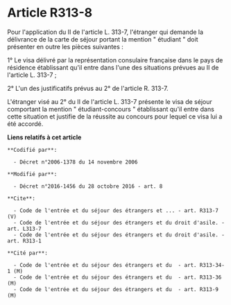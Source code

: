 # Article R313-8

Pour l'application du II de l'article L. 313-7, l'étranger qui demande la délivrance de la carte de séjour portant la mention
" étudiant " doit présenter en outre les pièces suivantes : 

1° Le visa délivré par la représentation consulaire française dans le pays de résidence établissant qu'il entre dans l'une
des situations prévues au II de l'article L. 313-7 ; 

2° L'un des justificatifs prévus au 2° de l'article R. 313-7. 

L'étranger visé au 2° du II de l'article L. 313-7 présente le visa de séjour comportant la mention " étudiant-concours "
établissant qu'il entre dans cette situation et justifie de la réussite au concours pour lequel ce visa lui a été accordé.

**Liens relatifs à cet article**

	**Codifié par**:

	  - Décret n°2006-1378 du 14 novembre 2006

	**Modifié par**:

	  - Décret n°2016-1456 du 28 octobre 2016 - art. 8

	**Cite**:

	  - Code de l'entrée et du séjour des étrangers et ... - art. R313-7 (V)
	  - Code de l'entrée et du séjour des étrangers et du droit d'asile. - art. L313-7
	  - Code de l'entrée et du séjour des étrangers et du droit d'asile. - art. R313-1

	**Cité par**:

	  - Code de l'entrée et du séjour des étrangers et du  - art. R313-34-1 (M)
	  - Code de l'entrée et du séjour des étrangers et du  - art. R313-36 (M)
	  - Code de l'entrée et du séjour des étrangers et du  - art. R313-9 (M)

